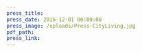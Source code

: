 ```yaml
---
press_title:
press_date: 2016-12-01 00:00:00
press_image: /uploads/Press-CityLiving.jpg
pdf_path:
press_link:
---
```

